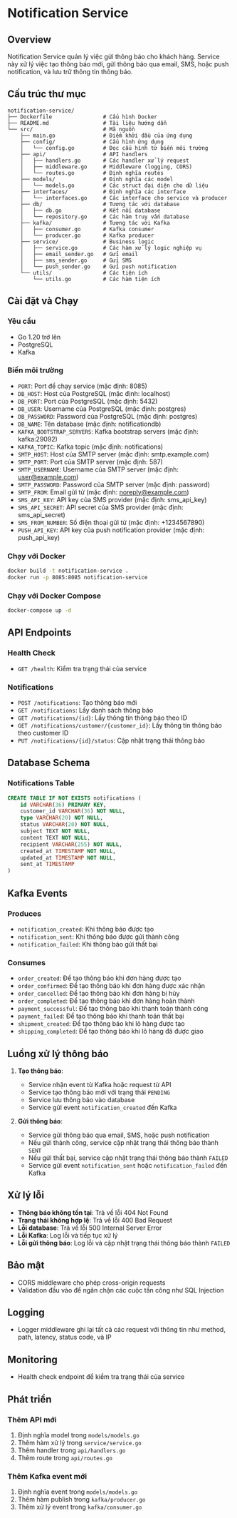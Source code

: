 # Notification Service

## Overview
Notification Service quản lý việc gửi thông báo cho khách hàng. Service này xử lý việc tạo thông báo mới, gửi thông báo qua email, SMS, hoặc push notification, và lưu trữ thông tin thông báo.

## Cấu trúc thư mục
```
notification-service/
├── Dockerfile                # Cấu hình Docker
├── README.md                 # Tài liệu hướng dẫn
└── src/                      # Mã nguồn
    ├── main.go               # Điểm khởi đầu của ứng dụng
    ├── config/               # Cấu hình ứng dụng
    │   └── config.go         # Đọc cấu hình từ biến môi trường
    ├── api/                  # API handlers
    │   ├── handlers.go       # Các handler xử lý request
    │   ├── middleware.go     # Middleware (logging, CORS)
    │   └── routes.go         # Định nghĩa routes
    ├── models/               # Định nghĩa các model
    │   └── models.go         # Các struct đại diện cho dữ liệu
    ├── interfaces/           # Định nghĩa các interface
    │   └── interfaces.go     # Các interface cho service và producer
    ├── db/                   # Tương tác với database
    │   ├── db.go             # Kết nối database
    │   └── repository.go     # Các hàm truy vấn database
    ├── kafka/                # Tương tác với Kafka
    │   ├── consumer.go       # Kafka consumer
    │   └── producer.go       # Kafka producer
    ├── service/              # Business logic
    │   ├── service.go        # Các hàm xử lý logic nghiệp vụ
    │   ├── email_sender.go   # Gửi email
    │   ├── sms_sender.go     # Gửi SMS
    │   └── push_sender.go    # Gửi push notification
    └── utils/                # Các tiện ích
        └── utils.go          # Các hàm tiện ích
```

## Cài đặt và Chạy

### Yêu cầu
- Go 1.20 trở lên
- PostgreSQL
- Kafka

### Biến môi trường
- `PORT`: Port để chạy service (mặc định: 8085)
- `DB_HOST`: Host của PostgreSQL (mặc định: localhost)
- `DB_PORT`: Port của PostgreSQL (mặc định: 5432)
- `DB_USER`: Username của PostgreSQL (mặc định: postgres)
- `DB_PASSWORD`: Password của PostgreSQL (mặc định: postgres)
- `DB_NAME`: Tên database (mặc định: notificationdb)
- `KAFKA_BOOTSTRAP_SERVERS`: Kafka bootstrap servers (mặc định: kafka:29092)
- `KAFKA_TOPIC`: Kafka topic (mặc định: notifications)
- `SMTP_HOST`: Host của SMTP server (mặc định: smtp.example.com)
- `SMTP_PORT`: Port của SMTP server (mặc định: 587)
- `SMTP_USERNAME`: Username của SMTP server (mặc định: user@example.com)
- `SMTP_PASSWORD`: Password của SMTP server (mặc định: password)
- `SMTP_FROM`: Email gửi từ (mặc định: noreply@example.com)
- `SMS_API_KEY`: API key của SMS provider (mặc định: sms_api_key)
- `SMS_API_SECRET`: API secret của SMS provider (mặc định: sms_api_secret)
- `SMS_FROM_NUMBER`: Số điện thoại gửi từ (mặc định: +1234567890)
- `PUSH_API_KEY`: API key của push notification provider (mặc định: push_api_key)

### Chạy với Docker
```bash
docker build -t notification-service .
docker run -p 8085:8085 notification-service
```

### Chạy với Docker Compose
```bash
docker-compose up -d
```

## API Endpoints

### Health Check
- `GET /health`: Kiểm tra trạng thái của service

### Notifications
- `POST /notifications`: Tạo thông báo mới
- `GET /notifications`: Lấy danh sách thông báo
- `GET /notifications/{id}`: Lấy thông tin thông báo theo ID
- `GET /notifications/customer/{customer_id}`: Lấy thông tin thông báo theo customer ID
- `PUT /notifications/{id}/status`: Cập nhật trạng thái thông báo

## Database Schema

### Notifications Table
```sql
CREATE TABLE IF NOT EXISTS notifications (
    id VARCHAR(36) PRIMARY KEY,
    customer_id VARCHAR(36) NOT NULL,
    type VARCHAR(20) NOT NULL,
    status VARCHAR(20) NOT NULL,
    subject TEXT NOT NULL,
    content TEXT NOT NULL,
    recipient VARCHAR(255) NOT NULL,
    created_at TIMESTAMP NOT NULL,
    updated_at TIMESTAMP NOT NULL,
    sent_at TIMESTAMP
)
```

## Kafka Events

### Produces
- `notification_created`: Khi thông báo được tạo
- `notification_sent`: Khi thông báo được gửi thành công
- `notification_failed`: Khi thông báo gửi thất bại

### Consumes
- `order_created`: Để tạo thông báo khi đơn hàng được tạo
- `order_confirmed`: Để tạo thông báo khi đơn hàng được xác nhận
- `order_cancelled`: Để tạo thông báo khi đơn hàng bị hủy
- `order_completed`: Để tạo thông báo khi đơn hàng hoàn thành
- `payment_successful`: Để tạo thông báo khi thanh toán thành công
- `payment_failed`: Để tạo thông báo khi thanh toán thất bại
- `shipment_created`: Để tạo thông báo khi lô hàng được tạo
- `shipping_completed`: Để tạo thông báo khi lô hàng đã được giao

## Luồng xử lý thông báo

1. **Tạo thông báo**:
   - Service nhận event từ Kafka hoặc request từ API
   - Service tạo thông báo mới với trạng thái `PENDING`
   - Service lưu thông báo vào database
   - Service gửi event `notification_created` đến Kafka

2. **Gửi thông báo**:
   - Service gửi thông báo qua email, SMS, hoặc push notification
   - Nếu gửi thành công, service cập nhật trạng thái thông báo thành `SENT`
   - Nếu gửi thất bại, service cập nhật trạng thái thông báo thành `FAILED`
   - Service gửi event `notification_sent` hoặc `notification_failed` đến Kafka

## Xử lý lỗi

- **Thông báo không tồn tại**: Trả về lỗi 404 Not Found
- **Trạng thái không hợp lệ**: Trả về lỗi 400 Bad Request
- **Lỗi database**: Trả về lỗi 500 Internal Server Error
- **Lỗi Kafka**: Log lỗi và tiếp tục xử lý
- **Lỗi gửi thông báo**: Log lỗi và cập nhật trạng thái thông báo thành `FAILED`

## Bảo mật

- CORS middleware cho phép cross-origin requests
- Validation đầu vào để ngăn chặn các cuộc tấn công như SQL Injection

## Logging

- Logger middleware ghi lại tất cả các request với thông tin như method, path, latency, status code, và IP

## Monitoring

- Health check endpoint để kiểm tra trạng thái của service

## Phát triển

### Thêm API mới
1. Định nghĩa model trong `models/models.go`
2. Thêm hàm xử lý trong `service/service.go`
3. Thêm handler trong `api/handlers.go`
4. Thêm route trong `api/routes.go`

### Thêm Kafka event mới
1. Định nghĩa event trong `models/models.go`
2. Thêm hàm publish trong `kafka/producer.go`
3. Thêm xử lý event trong `kafka/consumer.go`

